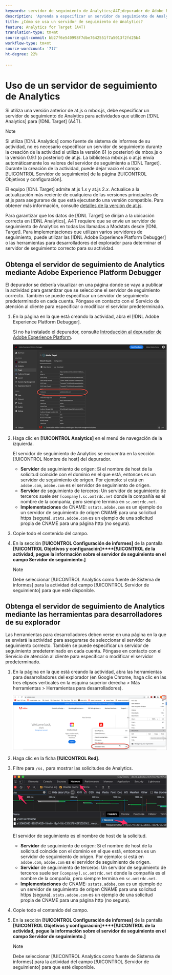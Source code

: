 ```yaml
---
keywords: servidor de seguimiento de Analytics;A4T;depurador de Adobe Experience Cloud;depurador de Adobe Experience Platform;fuente de sistema de informes;herramientas de desarrollador
description: 'Aprenda a especificar un servidor de seguimiento de Analytics para actividades que utilicen Analytics para Destinatario (A4T) si utiliza una versión anterior de at.js o mbox.js. '
title: ¿Cómo se usa un servidor de seguimiento de Analytics?
feature: Analytics for Target (A4T)
translation-type: tm+mt
source-git-commit: bb27f6e540998f7dbe7642551f7a5013f2fd25b4
workflow-type: tm+mt
source-wordcount: '717'
ht-degree: 22%

---
```



# Uso de un servidor de seguimiento de Analytics

Si utiliza una versión anterior de at.js o mbox.js, debe especificar un servidor de seguimiento de Analytics para actividades que utilicen [!DNL Analytics] para [!DNL Target] (A4T).

>[!NOTE]
>
>Si utiliza [!DNL Analytics] como fuente de sistema de informes de su actividad, no es necesario especificar un servidor de seguimiento durante la creación de la actividad si utiliza la versión 61 (o posterior) de mbox.js o la versión 0.9.1 (o posterior) de at.js. La biblioteca mbox.js o at.js envía automáticamente los valores del servidor de seguimiento a [!DNL Target]. Durante la creación de la actividad, puede dejar vacío el campo [!UICONTROL Servidor de seguimiento] de la página [!UICONTROL Objetivos y configuración].
>
>El equipo [!DNL Target] admite at.js 1.*x* y at.js 2.*x*. Actualice a la actualización más reciente de cualquiera de las versiones principales de at.js para asegurarse de que está ejecutando una versión compatible. Para obtener más información, consulte [detalles de la versión de at.js](/help/c-implementing-target/c-implementing-target-for-client-side-web/target-atjs-versions.md).

Para garantizar que los datos de [!DNL Target] se dirijan a la ubicación correcta en [!DNL Analytics], A4T requiere que se envíe un servidor de seguimiento de Analytics en todas las llamadas a Modstats desde [!DNL Target]. Para implementaciones que utilizan varios servidores de seguimiento, puede utilizar las [!DNL Adobe Experience Platform Debugger] o las herramientas para desarrolladores del explorador para determinar el servidor de seguimiento correcto para su actividad.

## Obtenga el servidor de seguimiento de Analytics mediante Adobe Experience Platform Debugger

El depurador se debería visualizar en una página donde se vaya a publicar la actividad para garantizar que se seleccione el servidor de seguimiento correcto. También se puede especificar un servidor de seguimiento predeterminado en cada cuenta. Póngase en contacto con el Servicio de atención al cliente para especificar o modificar el servidor predeterminado.

1. En la página en la que está creando la actividad, abra el [!DNL Adobe Experience Platform Debugger].

   Si no ha instalado el depurador, consulte [Introducción al depurador de Adobe Experience Platform](https://experienceleague.adobe.com/docs/platform-learn/tutorials/data-ingestion/web-sdk/introduction-to-the-experience-platform-debugger.html).

   ![](assets/Screen_DebuggerTrackServ.png)

1. Haga clic en **[!UICONTROL Analytics]** en el menú de navegación de la izquierda.

   El servidor de seguimiento de Analytics se encuentra en la sección [!UICONTROL Nombre de host] del depurador.

   * **Servidor** de seguimiento de origen: Si el nombre de host de la solicitud coincide con el dominio en el que está, entonces es un servidor de seguimiento de origen. Por ejemplo: si está en `adobe.com`, `adobe.com` es el servidor de seguimiento de origen.
   * **Servidor** de seguimiento de terceros: Un servidor de seguimiento de terceros suele ser  `[company].sc.omtrdc.net` donde la compañía es el nombre de la compañía, pero siempre termina en  `sc.omtrdc.net`.
   * **Implementaciones** de CNAME:  `sstats.adobe.com` es un ejemplo de un servidor de seguimiento de origen CNAME para una solicitud https (segura). `stats.adobe.com` es un ejemplo de una solicitud propia de CNAME para una página http (no segura).

1. Copie todo el contenido del campo.

1. En la sección **[!UICONTROL Configuración de informes]** de la pantalla **[!UICONTROL Objetivos y configuración]****[!UICONTROL de la actividad, pegue la información sobre el servidor de seguimiento en el campo Servidor de seguimiento.]**

   >[!NOTE]
   >
   >Debe seleccionar [!UICONTROL Analytics como fuente de Sistema de informes] para la actividad del campo [!UICONTROL Servidor de seguimiento] para que esté disponible.

## Obtenga el servidor de seguimiento de Analytics mediante las herramientas para desarrolladores de su explorador

Las herramientas para desarrolladores deben verse en una página en la que se enviará la actividad para asegurarse de seleccionar el servidor de seguimiento correcto. También se puede especificar un servidor de seguimiento predeterminado en cada cuenta. Póngase en contacto con el Servicio de atención al cliente para especificar o modificar el servidor predeterminado.

1. En la página en la que está creando la actividad, abra las herramientas para desarrolladores del explorador (en Google Chrome, haga clic en las tres elipses verticales en la esquina superior derecha > Más herramientas > Herramientas para desarrolladores).

   ![Herramientas para desarrolladores de Chrome](/help/c-integrating-target-with-mac/a4t/assets/chrome-dev-tools.png)

1. Haga clic en la ficha **[!UICONTROL Red]**.

1. Filtre para `/ss,` para mostrar las solicitudes de Analytics.

   ![Herramientas de desarrollo de Chrome con búsqueda /ss](/help/c-integrating-target-with-mac/a4t/assets/chrome-search.png)

   El servidor de seguimiento es el nombre de host de la solicitud.

   * **Servidor** de seguimiento de origen: Si el nombre de host de la solicitud coincide con el dominio en el que está, entonces es un servidor de seguimiento de origen. Por ejemplo: si está en `adobe.com`, `adobe.com` es el servidor de seguimiento de origen.
   * **Servidor** de seguimiento de terceros: Un servidor de seguimiento de terceros suele ser  `[company].sc.omtrdc.net` donde la compañía es el nombre de la compañía, pero siempre termina en  `sc.omtrdc.net`.
   * **Implementaciones** de CNAME:  `sstats.adobe.com` es un ejemplo de un servidor de seguimiento de origen CNAME para una solicitud https (segura). `stats.adobe.com` es un ejemplo de una solicitud propia de CNAME para una página http (no segura).

1. Copie todo el contenido del campo.

1. En la sección **[!UICONTROL Configuración de informes]** de la pantalla **[!UICONTROL Objetivos y configuración]****[!UICONTROL de la actividad, pegue la información sobre el servidor de seguimiento en el campo Servidor de seguimiento.]**

   >[!NOTE]
   >
   >Debe seleccionar [!UICONTROL Analytics como fuente de Sistema de informes] para la actividad del campo [!UICONTROL Servidor de seguimiento] para que esté disponible.

